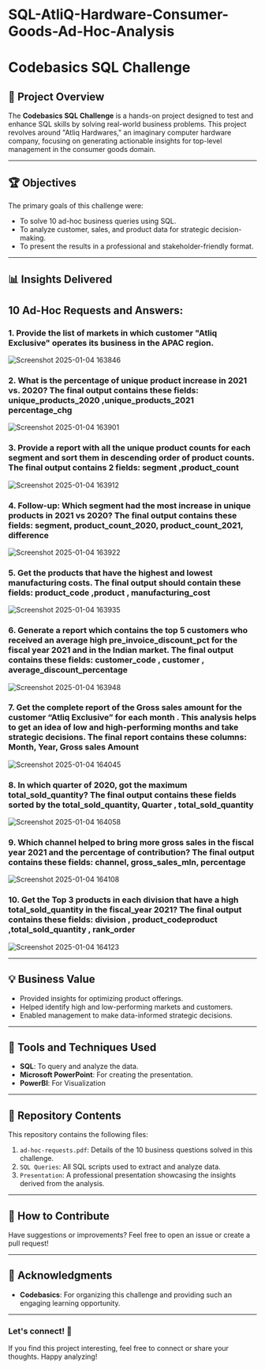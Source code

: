 # SQL-AtliQ-Hardware-Consumer-Goods-Ad-Hoc-Analysis
# Codebasics SQL Challenge  

## 📄 **Project Overview**  
The **Codebasics SQL Challenge** is a hands-on project designed to test and enhance SQL skills by solving real-world business problems. This project revolves around "Atliq Hardwares," an imaginary computer hardware company, focusing on generating actionable insights for top-level management in the consumer goods domain.

---

## 🏆 **Objectives**  
The primary goals of this challenge were:  
- To solve 10 ad-hoc business queries using SQL.  
- To analyze customer, sales, and product data for strategic decision-making.  
- To present the results in a professional and stakeholder-friendly format.  

---

## 📊 **Insights Delivered**  
## 10 Ad-Hoc Requests and Answers:
### 1.  Provide the list of markets in which customer  "Atliq  Exclusive"  operates its business in the  APAC  region. 
![Screenshot 2025-01-04 163846](https://github.com/user-attachments/assets/fca87df9-0b59-4721-a6df-f9ccf8a2d360)

### 2.  What is the percentage of unique product increase in 2021 vs. 2020? The final output contains these fields: unique_products_2020 ,unique_products_2021 percentage_chg 
![Screenshot 2025-01-04 163901](https://github.com/user-attachments/assets/6d7cc214-64aa-47ee-8774-934b6da216d8)

### 3.  Provide a report with all the unique product counts for each  segment  and sort them in descending order of product counts. The final output contains 2 fields: segment ,product_count 
![Screenshot 2025-01-04 163912](https://github.com/user-attachments/assets/b4612c90-8bc8-496b-bd3d-38968581830f)

### 4.  Follow-up: Which segment had the most increase in unique products in 2021 vs 2020? The final output contains these fields: segment, product_count_2020, product_count_2021, difference 
![Screenshot 2025-01-04 163922](https://github.com/user-attachments/assets/ff63bb67-424e-4254-94db-445b5eb31922)

### 5.  Get the products that have the highest and lowest manufacturing costs. The final output should contain these fields: product_code ,product , manufacturing_cost
![Screenshot 2025-01-04 163935](https://github.com/user-attachments/assets/b9fe1f1e-69f9-400d-90dd-f9bd13456a72)

### 6.  Generate a report which contains the top 5 customers who received an average high  pre_invoice_discount_pct  for the  fiscal  year 2021  and in the Indian  market. The final output contains these fields: customer_code , customer , average_discount_percentage 
![Screenshot 2025-01-04 163948](https://github.com/user-attachments/assets/9566bcc9-1c85-4b62-a421-c81afe758276)

### 7. Get the complete report of the Gross sales amount for the customer  “Atliq Exclusive”  for each month  .  This analysis helps to  get an idea of low and high-performing months and take strategic decisions. The final report contains these columns: Month, Year, Gross sales Amount 
![Screenshot 2025-01-04 164045](https://github.com/user-attachments/assets/22417414-44ed-45de-ae9d-f8f753af0c32)

### 8. In which quarter of 2020, got the maximum total_sold_quantity? The final output contains these fields sorted by the total_sold_quantity, Quarter , total_sold_quantity 
![Screenshot 2025-01-04 164058](https://github.com/user-attachments/assets/eb1f2e8f-1f07-4e39-87e4-24156b14eb04)

### 9.  Which channel helped to bring more gross sales in the fiscal year 2021 and the percentage of contribution?  The final output  contains these fields: channel, gross_sales_mln, percentage 
![Screenshot 2025-01-04 164108](https://github.com/user-attachments/assets/757767d4-5bcd-41f6-b04a-5923f92d8085)

### 10.  Get the Top 3 products in each division that have a high total_sold_quantity in the fiscal_year 2021? The final output contains these fields: division , product_codeproduct ,total_sold_quantity , rank_order 
![Screenshot 2025-01-04 164123](https://github.com/user-attachments/assets/c3de0f6b-c08c-4670-b4c9-8b17a902b437)


---

## 💡 **Business Value**  
- Provided insights for optimizing product offerings.  
- Helped identify high and low-performing markets and customers.  
- Enabled management to make data-informed strategic decisions.  

---

## 🔧 **Tools and Techniques Used**  
- **SQL**: To query and analyze the data.  
- **Microsoft PowerPoint**: For creating the presentation.
-  **PowerBI**: For Visualization

---

## 📂 **Repository Contents**  
This repository contains the following files:  
1. `ad-hoc-requests.pdf`: Details of the 10 business questions solved in this challenge.  
2. `SQL Queries`: All SQL scripts used to extract and analyze data.  
3. `Presentation`: A professional presentation showcasing the insights derived from the analysis.  

---

## 📌 **How to Contribute**  
Have suggestions or improvements? Feel free to open an issue or create a pull request!  

---

## 📜 **Acknowledgments**  
- **Codebasics**: For organizing this challenge and providing such an engaging learning opportunity.  

---


### Let's connect! 🚀  
If you find this project interesting, feel free to connect or share your thoughts. Happy analyzing!  
